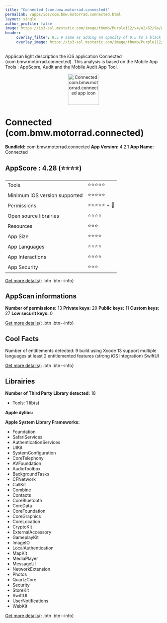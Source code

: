 ```yaml
---
title: "Connected (com.bmw.motorrad.connected)"
permalink: /apps/ios/com.bmw.motorrad.connected.html
layout: single
author_profile: false
image: https://is3-ssl.mzstatic.com/image/thumb/Purple112/v4/a2/62/9a/a2629a4b-49e7-9eeb-7a63-7fa03581ab57/AppIcon-0-1x_U007emarketing-0-4-0-0-0-85-220.png/512x512bb.jpg
header: 
     overlay_filter: 0.5 # same as adding an opacity of 0.5 to a black background
     overlay_image: https://is3-ssl.mzstatic.com/image/thumb/Purple112/v4/a2/62/9a/a2629a4b-49e7-9eeb-7a63-7fa03581ab57/AppIcon-0-1x_U007emarketing-0-4-0-0-0-85-220.png/512x512bb.jpg
---
```

AppScan light description the iOS application Connected (com.bmw.motorrad.connected). This analysis is based on the Mobile App Tools : AppScore, Audit and the Mobile Audit App Tool.

  
  
<div style="text-align: center;"><img src="https://is3-ssl.mzstatic.com/image/thumb/Purple112/v4/a2/62/9a/a2629a4b-49e7-9eeb-7a63-7fa03581ab57/AppIcon-0-1x_U007emarketing-0-4-0-0-0-85-220.png/512x512bb.jpg" width="100" height="100" alt="Connected com.bmw.motorrad.connected app icon"></div>  
  
# Connected (com.bmw.motorrad.connected)

**BundleId:** com.bmw.motorrad.connected
**App Version:** 4.2.1
**App Name:** Connected


## AppScore : 4.28 (⭐️⭐️⭐️⭐️) 

<table>
<tr><td> Tools </td><td> ⭐️⭐️⭐️⭐️⭐️ </td></tr>
<tr><td> Minimum iOS version supported </td><td> ⭐️⭐️⭐️⭐️⭐️ </td></tr>
<tr><td> Permissions </td><td> ⭐️⭐️⭐️⭐️⭐️ + 🌟 </td></tr>
<tr><td> Open source librairies </td><td> ⭐️⭐️⭐️⭐️ </td></tr>
<tr><td> Resources </td><td> ⭐️⭐️⭐️ </td></tr>
<tr><td> App Size </td><td> ⭐️⭐️⭐️⭐️ </td></tr>
<tr><td> App Languages </td><td> ⭐️⭐️⭐️⭐️ </td></tr>
<tr><td> App Interactions </td><td> ⭐️⭐️⭐️⭐️ </td></tr>
<tr><td> App Security </td><td> ⭐️⭐️⭐️ </td></tr>
</table>

[Get more details](/pricing.html){: .btn .btn--info}  
  
## AppScan informations 

**Number of permissions:** 13
**Private keys:** 29
**Public keys:** 11
**Custom keys:** 27
**Low securit keys:** 0
  
[Get more details](/pricing.html){: .btn .btn--info}

## Cool Facts

Number of entitlements detected: 9
build using Xcode 13
support multiple languages
at least 2 entitlemented features (strong iOS integration)
SwiftUI
  
[Get more details](/pricing.html){: .btn .btn--info}

## Librairies 
**Number of Third Party Library detected:** 18
- Tools: 1 lib(s)

**Apple dylibs:**


**Apple System Library Frameworks:**
- Foundation
- SafariServices
- AuthenticationServices
- UIKit
- SystemConfiguration
- CoreTelephony
- AVFoundation
- AudioToolbox
- BackgroundTasks
- CFNetwork
- CallKit
- Combine
- Contacts
- CoreBluetooth
- CoreData
- CoreFoundation
- CoreGraphics
- CoreLocation
- CryptoKit
- ExternalAccessory
- GameplayKit
- ImageIO
- LocalAuthentication
- MapKit
- MediaPlayer
- MessageUI
- NetworkExtension
- Photos
- QuartzCore
- Security
- StoreKit
- SwiftUI
- UserNotifications
- WebKit


  
[Get more details](/pricing.html){: .btn .btn--info}

